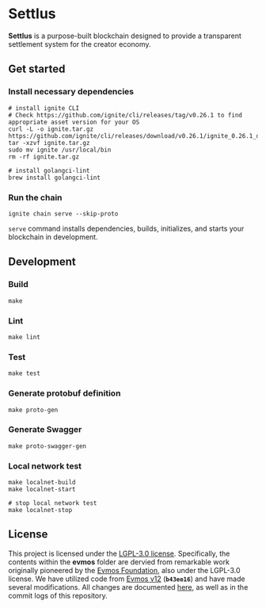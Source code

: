 # Settlus

**Settlus** is a purpose-built blockchain designed to provide a transparent settlement system for the creator economy.

## Get started
### Install necessary dependencies
```shell
# install ignite CLI
# Check https://github.com/ignite/cli/releases/tag/v0.26.1 to find appropriate asset version for your OS
curl -L -o ignite.tar.gz https://github.com/ignite/cli/releases/download/v0.26.1/ignite_0.26.1_darwin_amd64.tar.gz
tar -xzvf ignite.tar.gz
sudo mv ignite /usr/local/bin
rm -rf ignite.tar.gz

# install golangci-lint
brew install golangci-lint
```

### Run the chain
```shell
ignite chain serve --skip-proto
```

`serve` command installs dependencies, builds, initializes, and starts your blockchain in development.

## Development
### Build
```shell
make
```

### Lint
```shell
make lint
```

### Test
```shell
make test
```

### Generate protobuf definition
```shell
make proto-gen
```

### Generate Swagger
```shell
make proto-swagger-gen
```

### Local network test
```shell
make localnet-build
make localnet-start

# stop local network test
make localnet-stop
```

## License
This project is licensed under the [LGPL-3.0 license](LICENSE). Specifically, the contents within the **evmos** folder are dervied from remarkable work originally pioneered by the [Evmos Foundation](https://evmos.org/), also under the LGPL-3.0 license. We have utilized code from [Evmos v12](https://github.com/evmos/evmos/commits/release/v12.x.x/) (**`b43ee16`**) and have made several modifications. All changes are documented [here](/evmos/CHANGES.diff), as well as in the commit logs of this repository.